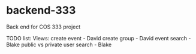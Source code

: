 # backend-333
Back end for COS 333 project

TODO list:
Views:
create event - David
create group - David
event search - Blake
    public vs private
user search  - Blake
